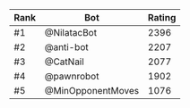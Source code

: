 Rank|Bot|Rating
---|---|---
#1|@NilatacBot|2396
#2|@anti-bot|2207
#3|@CatNail|2077
#4|@pawnrobot|1902
#5|@MinOpponentMoves|1076
